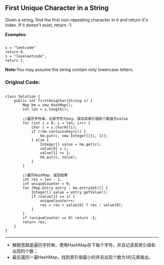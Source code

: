 ## First Unique Character in a String
Given a string, find the first non-repeating character in it and return it's index. If it doesn't exist, return -1.

<strong>Examples:</strong>
<pre><code>
s = "leetcode"
return 0.
s = "loveleetcode",
return 2.
</code></pre>

<strong>Note:</strong>You may assume the string contain only lowercase letters.

### Original Code:
<pre><code>
class Solution {
    public int firstUniqChar(String s) {
        Map<Character, Integer[]> hm = new HashMap<Character, Integer[]>();
        int len = s.length();
        
        //遍历字符串，记录字符为key，保存其索引值和个数值为value
        for (int i = 0; i < len; i++) {
            char c = s.charAt(i);
            if (!hm.containsKey(c)) {
                hm.put(c, new Integer[]{i, 1});
            } else {
                Integer[] value = hm.get(c);
                value[0] = i;
                value[1] += 1;
                hm.put(c, value);
            }
        }
        
        //遍历HashMap，返回结果
        int res = len - 1;
        int uniqueCounter = 0;
        for (Map.Entry<Character, Integer[]> entry : hm.entrySet()) {
            Integer[] value = entry.getValue();    
            if (value[1] == 1) {
                uniqueCounter++;
                res = res < value[0] ? res : value[0];
            }
        }
        if (uniqueCounter == 0) return -1;
        return res;
    }
}
</code></pre>

***
* 解题思路是遍历字符串，使用HashMap存下每个字符，并且记录其索引值和出现的个数；
* 最后遍历一遍HashMap，找到索引值最小的并且出现个数为1的元素输出。